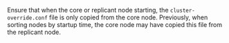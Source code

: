Ensure that when the core or replicant node starting, the `cluster-override.conf` file is only copied from the core node.
Previously, when sorting nodes by startup time, the core node may have copied this file from the replicant node.
